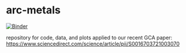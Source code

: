 # arc-metals

[![Binder](https://mybinder.org/badge_logo.svg)](https://mybinder.org/v2/gh/ndb38/arc-metals/master)

repository for code, data, and plots applied to our recent GCA paper: https://www.sciencedirect.com/science/article/pii/S0016703721003070


